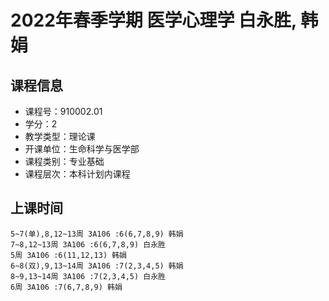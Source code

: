 # 2022年春季学期 医学心理学 白永胜, 韩娟






## 课程信息

- 课程号：910002.01
- 学分：2
- 教学类型：理论课
- 开课单位：生命科学与医学部
- 课程类别：专业基础
- 课程层次：本科计划内课程

## 上课时间

```
5~7(单),8,12~13周 3A106 :6(6,7,8,9) 韩娟
7~8,12~13周 3A106 :6(6,7,8,9) 白永胜
5周 3A106 :6(11,12,13) 韩娟
6~8(双),9,13~14周 3A106 :7(2,3,4,5) 韩娟
8~9,13~14周 3A106 :7(2,3,4,5) 白永胜
6周 3A106 :7(6,7,8,9) 韩娟
```

